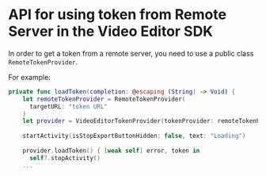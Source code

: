 # API for using token from Remote Server in the Video Editor SDK

In order to get a token from a remote server, you need to use a public class ```RemoteTokenProvider```.

For example:
```Swift
private func loadToken(completion: @escaping (String) -> Void) {
    let remoteTokenProvider = RemoteTokenProvider(
      targetURL: "token URL"
    )
    let provider = VideoEditorTokenProvider(tokenProvider: remoteTokenProvider)
    
    startActivity(isStopExportButtonHidden: false, text: "Loading")
    
    provider.loadToken() { [weak self] error, token in
      self?.stopActivity()
    ...
```
